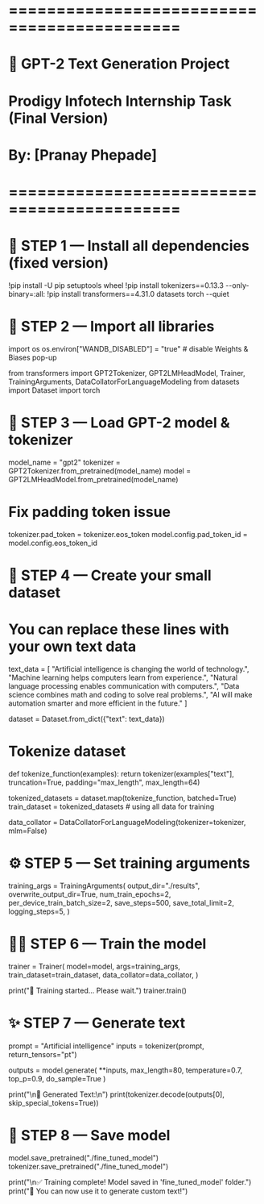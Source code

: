 # ============================================
# 🌟 GPT-2 Text Generation Project
# Prodigy Infotech Internship Task (Final Version)
# By: [Pranay Phepade]
# ============================================

# 🧩 STEP 1 — Install all dependencies (fixed version)
!pip install -U pip setuptools wheel
!pip install tokenizers==0.13.3 --only-binary=:all:
!pip install transformers==4.31.0 datasets torch --quiet

# 🧩 STEP 2 — Import all libraries
import os
os.environ["WANDB_DISABLED"] = "true"  # disable Weights & Biases pop-up

from transformers import GPT2Tokenizer, GPT2LMHeadModel, Trainer, TrainingArguments, DataCollatorForLanguageModeling
from datasets import Dataset
import torch

# 🧠 STEP 3 — Load GPT-2 model & tokenizer
model_name = "gpt2"
tokenizer = GPT2Tokenizer.from_pretrained(model_name)
model = GPT2LMHeadModel.from_pretrained(model_name)

# Fix padding token issue
tokenizer.pad_token = tokenizer.eos_token
model.config.pad_token_id = model.config.eos_token_id

# 📝 STEP 4 — Create your small dataset
# You can replace these lines with your own text data
text_data = [
    "Artificial intelligence is changing the world of technology.",
    "Machine learning helps computers learn from experience.",
    "Natural language processing enables communication with computers.",
    "Data science combines math and coding to solve real problems.",
    "AI will make automation smarter and more efficient in the future."
]

dataset = Dataset.from_dict({"text": text_data})

# Tokenize dataset
def tokenize_function(examples):
    return tokenizer(examples["text"], truncation=True, padding="max_length", max_length=64)

tokenized_datasets = dataset.map(tokenize_function, batched=True)
train_dataset = tokenized_datasets  # using all data for training

data_collator = DataCollatorForLanguageModeling(tokenizer=tokenizer, mlm=False)

# ⚙️ STEP 5 — Set training arguments
training_args = TrainingArguments(
    output_dir="./results",
    overwrite_output_dir=True,
    num_train_epochs=2,
    per_device_train_batch_size=2,
    save_steps=500,
    save_total_limit=2,
    logging_steps=5,
)

# 🏋️‍♂️ STEP 6 — Train the model
trainer = Trainer(
    model=model,
    args=training_args,
    train_dataset=train_dataset,
    data_collator=data_collator,
)

print("🚀 Training started... Please wait.")
trainer.train()

# ✨ STEP 7 — Generate text
prompt = "Artificial intelligence"
inputs = tokenizer(prompt, return_tensors="pt")

outputs = model.generate(
    **inputs,
    max_length=80,
    temperature=0.7,
    top_p=0.9,
    do_sample=True
)

print("\n🧠 Generated Text:\n")
print(tokenizer.decode(outputs[0], skip_special_tokens=True))

# 💾 STEP 8 — Save model
model.save_pretrained("./fine_tuned_model")
tokenizer.save_pretrained("./fine_tuned_model")

print("\n✅ Training complete! Model saved in 'fine_tuned_model' folder.")
print("🎉 You can now use it to generate custom text!")
